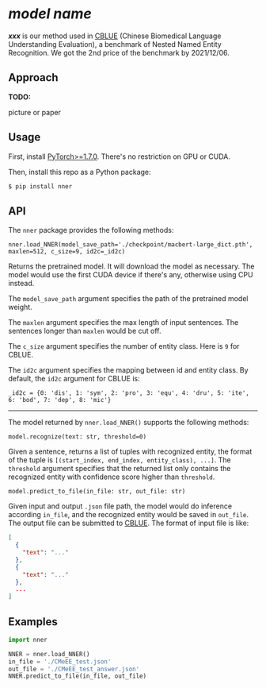 # ***model name***

***xxx*** is our method used in [CBLUE](https://tianchi.aliyun.com/dataset/dataDetail?dataId=95414) (Chinese Biomedical Language Understanding Evaluation), a benchmark of Nested Named Entity Recognition. We got the 2nd price of the benchmark by 2021/12/06.



## Approach

**TODO:**

picture or paper



## Usage

First, install [PyTorch>=1.7.0](https://pytorch.org/get-started/locally/). There's no restriction on GPU or CUDA.

Then, install this repo as a Python package:

```bash
$ pip install nner
```



## API

The `nner` package provides the following methods:

`nner.load_NNER(model_save_path='./checkpoint/macbert-large_dict.pth', maxlen=512, c_size=9, id2c=_id2c)`

Returns the pretrained model. It will download the model as necessary. The model would use the first CUDA device if there's any, otherwise using CPU instead. 

The `model_save_path` argument specifies the path of the pretrained model weight.

The `maxlen` argument specifies the max length of input sentences. The sentences longer than `maxlen` would be cut off.

The `c_size` argument specifies the number of entity class. Here is `9` for CBLUE.

The `id2c` argument specifies the mapping between id and entity class. By default, the `id2c` argument for CBLUE is:

`_id2c = {0: 'dis', 1: 'sym', 2: 'pro', 3: 'equ', 4: 'dru', 5: 'ite', 6: 'bod', 7: 'dep', 8: 'mic'}`

------

The model returned by `nner.load_NNER()` supports the following methods:

`model.recognize(text: str, threshold=0)`

Given a sentence, returns a list of tuples with recognized entity, the format of the tuple is `[(start_index, end_index, entity_class), ...]`. The `threshold` argument specifies that the returned list only contains the recognized entity with confidence score higher than `threshold`.

`model.predict_to_file(in_file: str, out_file: str)`

Given input and output `.json` file path, the model would do inference according `in_file`, and the recognized entity would be saved in `out_file`. The output file can be submitted to [CBLUE](https://tianchi.aliyun.com/dataset/dataDetail?dataId=95414). The format of input file is like:

```json
[
  {
    "text": "..."
  },
  {
    "text": "..."
  },
  ...
]
```



## Examples

```Python
import nner

NNER = nner.load_NNER()
in_file = './CMeEE_test.json'
out_file = './CMeEE_test_answer.json'
NNER.predict_to_file(in_file, out_file)
```
